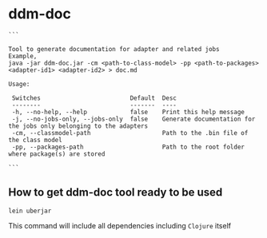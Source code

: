 # ddm-doc

    ```

    Tool to generate documentation for adapter and related jobs
    Example,
    java -jar ddm-doc.jar -cm <path-to-class-model> -pp <path-to-packages> <adapter-id1> <adapter-id2> > doc.md

    Usage:

     Switches                         Default  Desc
     --------                         -------  ----
     -h, --no-help, --help            false    Print this help message
     -j, --no-jobs-only, --jobs-only  false    Generate documentation for the jobs only belonging to the adapters
     -cm, --classmodel-path                    Path to the .bin file of the class model
     -pp, --packages-path                      Path to the root folder where package(s) are stored

    ```

## How to get ddm-doc tool ready to be used

`lein uberjar`

This command will include all dependencies including `Clojure` itself
